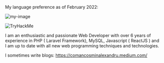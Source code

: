 My language preference as of February 2022:

![my-image](https://user-images.githubusercontent.com/59416533/153570198-19d2bc2b-4a1c-41d9-b6c4-fab1b97dd7d3.png)

<img src="https://tryhackme-badges.s3.amazonaws.com/comancosmin112.png" alt="TryHackMe">

I am an enthusiastic and passionate Web Developer with over 6 years of experience in PHP ( Laravel Framework), MySQL, Javascript ( ReactJS ) and I am up to date with all new web programming techniques and technologies.

I sometimes write blogs: https://comancosminalexandru.medium.com/
